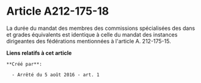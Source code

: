 # Article A212-175-18

La durée du mandat des membres des commissions spécialisées des dans et grades équivalents est identique à celle du mandat
des instances dirigeantes des fédérations mentionnées à l'article A. 212-175-15.

**Liens relatifs à cet article**

	**Créé par**:

	  - Arrêté du 5 août 2016 - art. 1
